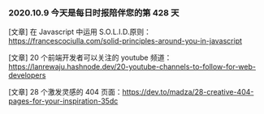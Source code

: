 ### 2020.10.9 今天是每日时报陪伴您的第 428 天

[文章] 在 Javascript 中运用 S.O.L.I.D.原则：<https://francescociulla.com/solid-principles-around-you-in-javascript>

[文章] 20 个前端开发者可以关注的 youtube 频道：<https://lanrewaju.hashnode.dev/20-youtube-channels-to-follow-for-web-developers>

[文章] 28 个激发灵感的 404 页面：<https://dev.to/madza/28-creative-404-pages-for-your-inspiration-35dc>
